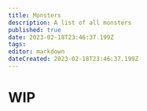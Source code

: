 ```yaml
---
title: Monsters
description: A list of all monsters
published: true
date: 2023-02-18T23:46:37.199Z
tags: 
editor: markdown
dateCreated: 2023-02-18T23:46:37.199Z
---
```


# WIP